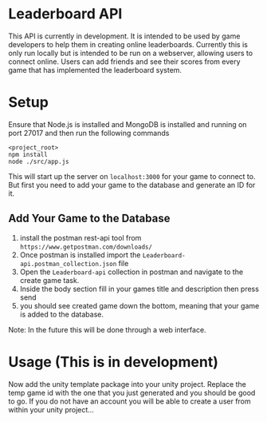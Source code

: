 # Leaderboard API

This API is currently in development. It is intended to be used by game developers to help them in creating online leaderboards. Currently this is only run locally but is intended to be run on a webserver, allowing users to connect online. Users can add friends and see their scores from every game that has implemented the leaderboard system.

# Setup
Ensure that Node.js is installed and MongoDB is installed and running on port 27017 and then run the following commands
    
    <project_root>
    npm install
    node ./src/app.js
    
This will start up the server on ```localhost:3000``` for your game to connect to.
But first you need to add your game to the database and generate an ID for it.
## Add Your Game to the Database
1. install the postman rest-api tool from ```https://www.getpostman.com/downloads/```
2. Once postman is installed import the ```Leaderboard-api.postman_collection.json``` file
3. Open the ```Leaderboard-api``` collection in postman and navigate to the create game task.
4. Inside the body section fill in your games title and description then press send
5. you should see created game down the bottom, meaning that your game is added to the database.

Note: In the future this will be done through a web interface.

# Usage (This is in development)
Now add the unity template package into your unity project.
Replace the temp game id with the one that you just generated and you should be good to go.
If you do not have an account you will be able to create a user from within your unity project...